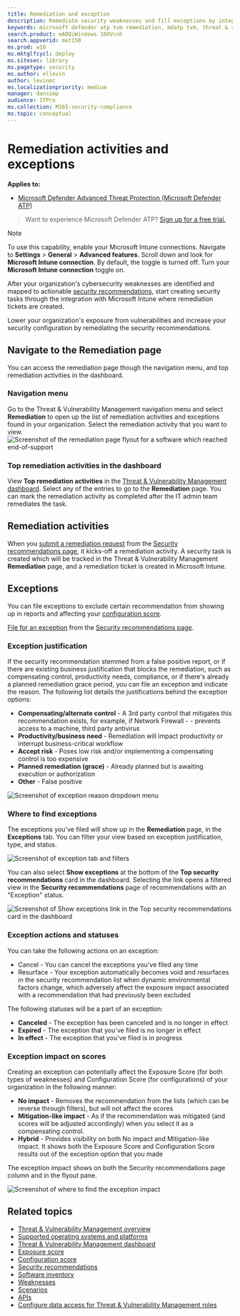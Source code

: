 ```yaml
---
title: Remediation and exception
description: Remediate security weaknesses and fill exceptions by integrating Microsoft Intune and Microsoft Endpoint Configuration Manager. 
keywords: microsoft defender atp tvm remediation, mdatp tvm, threat & vulnerability management, threat & vulnerability management remediation, tvm remediation intune, tvm remediation sccm
search.product: eADQiWindows 10XVcnh
search.appverid: met150
ms.prod: w10
ms.mktglfcycl: deploy
ms.sitesec: library
ms.pagetype: security
ms.author: ellevin
author: levinec
ms.localizationpriority: medium
manager: dansimp
audience: ITPro
ms.collection: M365-security-compliance 
ms.topic: conceptual
---
```

# Remediation activities and exceptions

**Applies to:**
- [Microsoft Defender Advanced Threat Protection (Microsoft Defender ATP)](https://go.microsoft.com/fwlink/p/?linkid=2069559)

>Want to experience Microsoft Defender ATP? [Sign up for a free trial.](https://www.microsoft.com/microsoft-365/windows/microsoft-defender-atp?ocid=docs-wdatp-portaloverview-abovefoldlink)

>[!NOTE]
>To use this capability, enable your Microsoft Intune connections. Navigate to **Settings** > **General** > **Advanced features**. Scroll down and look for **Microsoft Intune connection**. By default, the toggle is turned off. Turn your **Microsoft Intune connection** toggle on.

After your organization's cybersecurity weaknesses are identified and mapped to actionable [security recommendations](tvm-security-recommendation.md), start creating security tasks through the integration with Microsoft Intune where remediation tickets are created.

Lower your organization's exposure from vulnerabilities and increase your security configuration by remediating the security recommendations.

## Navigate to the Remediation page

You can access the remediation page though the navigation menu, and top remediation activities in the dashboard.

### Navigation menu

Go to the Threat & Vulnerability Management navigation menu and select **Remediation** to open up the list of remediation activities and exceptions found in your organization. Select the remediation activity that you want to view.
![Screenshot of the remediation page flyout for a software which reached end-of-support](images/remediation_flyouteolsw.png)

### Top remediation activities in the dashboard

View **Top remediation activities** in the [Threat & Vulnerability Management dashboard](tvm-dashboard-insights.md). Select any of the entries to go to the **Remediation** page. You can mark the remediation activity as completed after the IT admin team remediates the task.

## Remediation activities

When you [submit a remediation request](tvm-security-recommendation.md#request-remediation) from the [Security recommendations page](tvm-security-recommendation.md), it kicks-off a remediation activity. A security task is created which will be tracked in the Threat & Vulnerability Management **Remediation** page, and a remediation ticket is created in Microsoft Intune.

## Exceptions

You can file exceptions to exclude certain recommendation from showing up in reports and affecting your [configuration score](configuration-score.md).

[File for an exception](tvm-security-recommendation.md#file-for-exception) from the [Security recommendations page](tvm-security-recommendation.md).

### Exception justification

If the security recommendation stemmed from a false positive report, or if there are existing business justification that blocks the remediation, such as compensating control, productivity needs, compliance, or if there's already a planned remediation grace period, you can file an exception and indicate the reason. The following list details the justifications behind the exception options:

- **Compensating/alternate control** - A 3rd party control that mitigates this recommendation exists, for example, if Network Firewall -   -   prevents access to a machine, third party antivirus
- **Productivity/business need** - Remediation will impact productivity or interrupt business-critical workflow
- **Accept risk** - Poses low risk and/or implementing a compensating control is too expensive
- **Planned remediation (grace)** - Already planned but is awaiting execution or authorization
- **Other** - False positive

![Screenshot of exception reason dropdown menu](images/tvm-exception-dropdown.png)

### Where to find exceptions

The exceptions you've filed will show up in the **Remediation** page, in the **Exceptions** tab. You can filter your view based on exception justification, type, and status.  

![Screenshot of exception tab and filters](images/tvm-exception-filters.png)

You can also select **Show exceptions** at the bottom of the **Top security recommendations** card in the dashboard. Selecting the link opens a filtered view in the **Security recommendations** page of recommendations with an "Exception" status.

![Screenshot of Show exceptions link in the  Top security recommendations card in the dashboard](images/tvm-exception-dashboard.png)

### Exception actions and statuses

You can take the following actions on an exception:

- Cancel - You can cancel the exceptions you've filed any time
- Resurface - Your exception automatically becomes void and resurfaces in the security recommendation list when dynamic environmental factors change, which adversely affect the exposure impact associated with a recommendation that had previously been excluded

The following statuses will be a part of an exception:

- **Canceled** - The exception has been canceled and is no longer in effect  
- **Expired** - The exception that you've filed is no longer in effect
- **In effect** - The exception that you've filed is in progress

### Exception impact on scores

Creating an exception can potentially affect the Exposure Score (for both types of weaknesses) and Configuration Score (for configurations) of your organization in the following manner:

- **No impact** - Removes the recommendation from the lists (which can be reverse through filters), but will not affect the scores
- **Mitigation-like impact** - As if the recommendation was mitigated (and scores will be adjusted accordingly) when you select it as a compensating control.
- **Hybrid** - Provides visibility on both No impact and Mitigation-like impact. It shows both the Exposure Score and Configuration Score results out of the exception option that you made

The exception impact shows on both the Security recommendations page column and in the flyout pane.

![Screenshot of where to find the exception impact](images/tvm-exception-impact.png)

## Related topics

- [Threat & Vulnerability Management overview](next-gen-threat-and-vuln-mgt.md)
- [Supported operating systems and platforms](tvm-supported-os.md)
- [Threat & Vulnerability Management dashboard](tvm-dashboard-insights.md)
- [Exposure score](tvm-exposure-score.md)
- [Configuration score](configuration-score.md)
- [Security recommendations](tvm-security-recommendation.md)
- [Software inventory](tvm-software-inventory.md)
- [Weaknesses](tvm-weaknesses.md)
- [Scenarios](threat-and-vuln-mgt-scenarios.md)
- [APIs](threat-and-vuln-mgt-scenarios.md#apis)
- [Configure data access for Threat & Vulnerability Management roles](user-roles.md#create-roles-and-assign-the-role-to-an-azure-active-directory-group)

